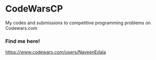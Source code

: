 # CodeWarsCP
My codes and submissions to competitive programming problems on Codewars.com

### Find me here!
https://www.codewars.com/users/NaveenEdala
